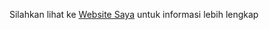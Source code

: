Silahkan lihat ke
[Website Saya](http://www.mohsyahrulzen.lovestoblog.com/ "Websitenya Saya")
untuk informasi lebih lengkap